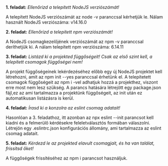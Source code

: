 **1. feladat:**
*Ellenőrizd a telepített NodeJS verziószámát!*

A telepített NodeJS verziószámát az node -v paranccsal kérhetjük le.
Nálam használt NodeJS verziószáma: v14.16.0

**2. feladat:**
*Ellenőrizd a telepített npm verziószámát!*

A NodeJS csomagkezelőjének verziószámát az npm -v paranccsal deríthetjük ki.
A nálam telepített npm verziószáma: 6.14.11

**3. feladat:**
*Listázd ki a projekted függőségeit! Csak az első szint kell, a telepített csomagok függőségei nem!*

A projekt függőségeinek lekérdezéséhez előbb egy új NodeJS projektet kell létrehozni, amit az npm init --yes paranccsal érhetünk el. A telepítetett csomagok függőségeit az npm i -vel adhatjuk hozzá a projekthez, viszont erre most nem lesz szükség. A parancs hatására létrejött egy package.json fájl,ez az ami tartalmazza a projektünk függőségeit, az init után ez automatikusan listázásra is kerül.

**4. feladat:**
*Írasd ki a konzolra az eslint csomag adatait!*

Hasonlóan a 3. feladathoz, itt azonban az npx eslint --init parancsot kell kiadni és a felmerülő kérdésekre feleletválasztós formában válaszolni. Létrejön egy .eslintrc.json konfigurációs állomány, ami tartalmazza az eslint csomag adatait.

**5. feladat:**
*Kérdezd le az projekted elavult csomagjait, és ha van találat, frissítsd őket!*

A függőségek frissítéséhez az npm i parancsot használjuk.
